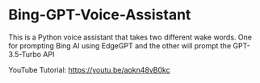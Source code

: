 # Bing-GPT-Voice-Assistant
This is a Python voice assistant that takes two different wake words. One for prompting Bing AI using EdgeGPT and the other will prompt the GPT-3.5-Turbo API

YouTube Tutorial: 
https://youtu.be/aokn48vB0kc
